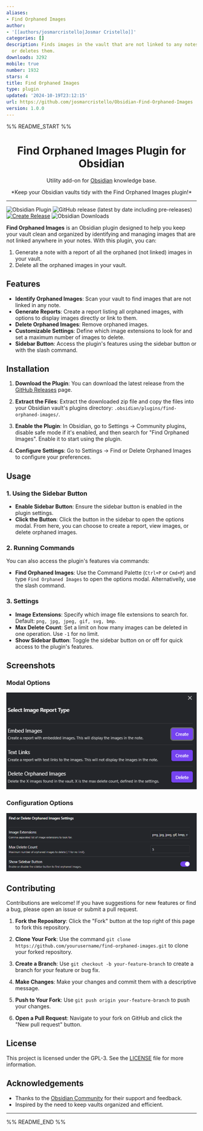 ```yaml
---
aliases:
- Find Orphaned Images
author:
- '[[authors/josmarcristello|Josmar Cristello]]'
categories: []
description: Finds images in the vault that are not linked to any notes. Either lists,
  or deletes them.
downloads: 3292
mobile: true
number: 1932
stars: 4
title: Find Orphaned Images
type: plugin
updated: '2024-10-19T23:12:15'
url: https://github.com/josmarcristello/Obsidian-Find-Orphaned-Images
version: 1.0.0
---
```


%% README_START %%

<h1 align="center">Find Orphaned Images Plugin for Obsidian</h1>

<p align="center">Utility add-on for <a href="https://obsidian.md/">Obsidian</a> knowledge base.</p>
<p align="center">*Keep your Obsidian vaults tidy with the Find Orphaned Images plugin!*</p>

---
![Obsidian Plugin](https://img.shields.io/badge/Obsidian-Plugin-blueviolet)
![GitHub release (latest by date including pre-releases)](https://img.shields.io/github/v/release/josmarcristello/obsidian-find-orphaned-images)
[![Create Release](https://github.com/josmarcristello/Obsidian-Find-Orphaned-Images/actions/workflows/release.yml/badge.svg)](https://github.com/josmarcristello/Obsidian-Find-Orphaned-Images/actions/workflows/release.yml)
![Obsidian Downloads](https://img.shields.io/badge/dynamic/json?logo=obsidian&color=%23483699&label=downloads&query=%24%5B%22find-orphaned-images%22%5D.downloads&url=https%3A%2F%2Fraw.githubusercontent.com%2Fobsidianmd%2Fobsidian-releases%2Fmaster%2Fcommunity-plugin-stats.json)



**Find Orphaned Images** is an Obsidian plugin designed to help you keep your vault clean and organized by identifying and managing images that are not linked anywhere in your notes. With this plugin, you can:

1) Generate a note with a report of all the orphaned (not linked) images in your vault.
2) Delete all the orphaned images in your vault.

## Features

- **Identify Orphaned Images**: Scan your vault to find images that are not linked in any note.
- **Generate Reports**: Create a report listing all orphaned images, with options to display images directly or link to them.
- **Delete Orphaned Images**: Remove orphaned images.
- **Customizable Settings**: Define which image extensions to look for and set a maximum number of images to delete.
- **Sidebar Button**: Access the plugin's features using the sidebar button or with the slash command.

## Installation

1. **Download the Plugin**: You can download the latest release from the [GitHub Releases](https://github.com/yourusername/find-orphaned-images/releases) page.

2. **Extract the Files**: Extract the downloaded zip file and copy the files into your Obsidian vault's plugins directory: `.obsidian/plugins/find-orphaned-images/`.

3. **Enable the Plugin**: In Obsidian, go to Settings -> Community plugins, disable safe mode if it's enabled, and then search for "Find Orphaned Images". Enable it to start using the plugin.

4. **Configure Settings**: Go to Settings -> Find or Delete Orphaned Images to configure your preferences.

## Usage

### 1. Using the Sidebar Button

- **Enable Sidebar Button**: Ensure the sidebar button is enabled in the plugin settings.
- **Click the Button**: Click the button in the sidebar to open the options modal. From here, you can choose to create a report, view images, or delete orphaned images.

### 2. Running Commands

You can also access the plugin's features via commands:

- **Find Orphaned Images**: Use the Command Palette (`Ctrl+P` or `Cmd+P`) and type `Find Orphaned Images` to open the options modal. Alternativelly, use the slash command.

### 3. Settings

- **Image Extensions**: Specify which image file extensions to search for. Default: `png, jpg, jpeg, gif, svg, bmp`.
- **Max Delete Count**: Set a limit on how many images can be deleted in one operation. Use `-1` for no limit.
- **Show Sidebar Button**: Toggle the sidebar button on or off for quick access to the plugin's features.

## Screenshots
### Modal Options
![Modal](https://raw.githubusercontent.com/josmarcristello/Obsidian-Find-Orphaned-Images/HEAD/screenshots/Modal-Options.png)

### Configuration Options
![Configuration-Options](https://raw.githubusercontent.com/josmarcristello/Obsidian-Find-Orphaned-Images/HEAD/screenshots/Configuration-Options.png)

## Contributing

Contributions are welcome! If you have suggestions for new features or find a bug, please open an issue or submit a pull request.

1. **Fork the Repository**: Click the "Fork" button at the top right of this page to fork this repository.

2. **Clone Your Fork**: Use the command `git clone https://github.com/yourusername/find-orphaned-images.git` to clone your forked repository.

3. **Create a Branch**: Use `git checkout -b your-feature-branch` to create a branch for your feature or bug fix.

4. **Make Changes**: Make your changes and commit them with a descriptive message.

5. **Push to Your Fork**: Use `git push origin your-feature-branch` to push your changes.

6. **Open a Pull Request**: Navigate to your fork on GitHub and click the "New pull request" button.

## License

This project is licensed under the GPL-3. See the [LICENSE](LICENSE) file for more information.

## Acknowledgements
- Thanks to the [Obsidian Community](https://forum.obsidian.md/) for their support and feedback.
- Inspired by the need to keep vaults organized and efficient.

---


%% README_END %%